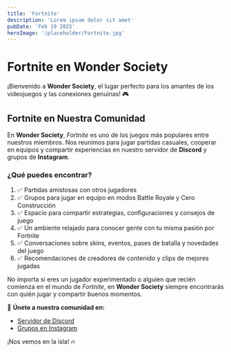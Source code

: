 ```yaml
---
title: 'Fortnite'
description: 'Lorem ipsum dolor sit amet'
pubDate: 'Feb 19 2025'
heroImage: '/placeholder/Fortnite.jpg'
---
```

# Fortnite en Wonder Society

¡Bienvenido a **Wonder Society**, el lugar perfecto para los amantes de los videojuegos y las conexiones genuinas! 🎮

## Fortnite en Nuestra Comunidad

En **Wonder Society**, *Fortnite* es uno de los juegos más populares entre nuestros miembros. Nos reunimos para jugar partidas casuales, cooperar en equipos y compartir experiencias en nuestro servidor de **Discord** y grupos de **Instagram**.

### ¿Qué puedes encontrar?
1. ✅ Partidas amistosas con otros jugadores
2. ✅ Grupos para jugar en equipo en modos Battle Royale y Cero Construcción
3. ✅ Espacio para compartir estrategias, configuraciones y consejos de juego
4. ✅ Un ambiente relajado para conocer gente con tu misma pasión por Fortnite
5. ✅ Conversaciones sobre skins, eventos, pases de batalla y novedades del juego
6. ✅ Recomendaciones de creadores de contenido y clips de mejores jugadas

No importa si eres un jugador experimentado o alguien que recién comienza en el mundo de *Fortnite*, en **Wonder Society** siempre encontrarás con quién jugar y compartir buenos momentos.

💬 **Únete a nuestra comunidad en:**
- [Servidor de Discord](https://discord.gg/DkfAAVE5)
- [Grupos en Instagram](https://www.instagram.com/)

¡Nos vemos en la isla! 🔥

